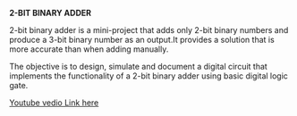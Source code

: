 **2-BIT BINARY ADDER**

2-bit binary adder is a mini-project that adds only 2-bit binary numbers and produce a 3-bit binary number as an output.It provides a solution that is more accurate than when adding manually.

The objective is to design, simulate and document a digital circuit that implements the functionality of a 2-bit binary adder using basic digital logic gate.

[Youtube vedio Link here](https://www.youtube.com/watch?v=xvSBiw2Us38)
